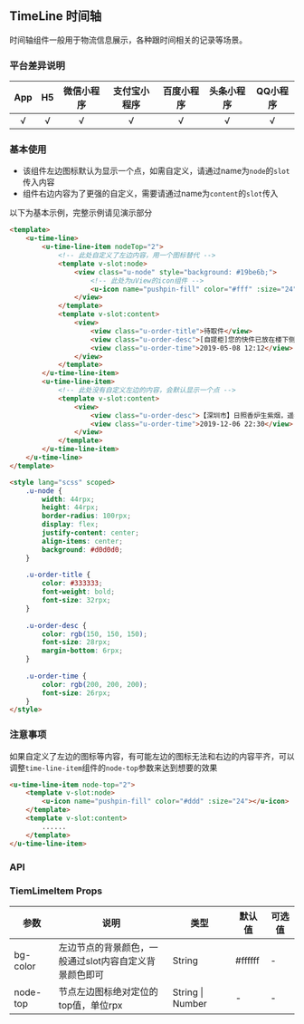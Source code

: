 ## TimeLine 时间轴 <to-api/>

<demo-model url="/pages/componentsA/timeLine/index"></demo-model>


时间轴组件一般用于物流信息展示，各种跟时间相关的记录等场景。

### 平台差异说明

|App|H5|微信小程序|支付宝小程序|百度小程序|头条小程序|QQ小程序|
|:-:|:-:|:-:|:-:|:-:|:-:|:-:|
|√|√|√|√|√|√|√|

### 基本使用

- 该组件左边图标默认为显示一个点，如需自定义，请通过name为`node`的`slot`传入内容
- 组件右边内容为了更强的自定义，需要请通过name为`content`的`slot`传入

以下为基本示例，完整示例请见演示部分

```html
<template>
	<u-time-line>
		<u-time-line-item nodeTop="2">
			<!-- 此处自定义了左边内容，用一个图标替代 -->
			<template v-slot:node>
				<view class="u-node" style="background: #19be6b;">
					<!-- 此处为uView的icon组件 -->
					<u-icon name="pushpin-fill" color="#fff" :size="24"></u-icon>
				</view>
			</template>
			<template v-slot:content>
				<view>
					<view class="u-order-title">待取件</view>
					<view class="u-order-desc">[自提柜]您的快件已放在楼下侧门，直走前方53.6米，左拐约10步，再右拐直走，见一红灯笼停下，叩门三下，喊“芝麻开门”即可。</view>
					<view class="u-order-time">2019-05-08 12:12</view>
				</view>
			</template>
		</u-time-line-item>
		<u-time-line-item>
			<!-- 此处没有自定义左边的内容，会默认显示一个点 -->
			<template v-slot:content>
				<view>
					<view class="u-order-desc">【深圳市】日照香炉生紫烟，遥看瀑布挂前川，飞流直下三千尺，疑是银河落九天。</view>
					<view class="u-order-time">2019-12-06 22:30</view>
				</view>
			</template>
		</u-time-line-item>
	</u-time-line>
</template>

<style lang="scss" scoped>
	.u-node {
		width: 44rpx;
		height: 44rpx;
		border-radius: 100rpx;
		display: flex;
		justify-content: center;
		align-items: center;
		background: #d0d0d0;
	}
	
	.u-order-title {
		color: #333333;
		font-weight: bold;
		font-size: 32rpx;
	}
	
	.u-order-desc {
		color: rgb(150, 150, 150);
		font-size: 28rpx;
		margin-bottom: 6rpx;
	}
	
	.u-order-time {
		color: rgb(200, 200, 200);
		font-size: 26rpx;
	}
</style>
```

### 注意事项

如果自定义了左边的图标等内容，有可能左边的图标无法和右边的内容平齐，可以调整`time-line-item`组件的`node-top`参数来达到想要的效果

```html
<u-time-line-item node-top="2">
	<template v-slot:node>
		<u-icon name="pushpin-fill" color="#ddd" :size="24"></u-icon>
	</template>
	<template v-slot:content>
		......
	</template>
</u-time-line-item>
```

### API

### TiemLimeItem Props

| 参数          | 说明            | 类型            | 默认值             |  可选值   |
|-------------  |---------------- |---------------|------------------ |-------- |
| bg-color | 左边节点的背景颜色，一般通过slot内容自定义背景颜色即可 | String | #ffffff | - |
| node-top | 节点左边图标绝对定位的top值，单位rpx | String \| Number | - | - |



<style scoped>
h3[id=tiemlimeitem-props] + table thead tr th:nth-child(2){
	width: 40%;
}
</style>